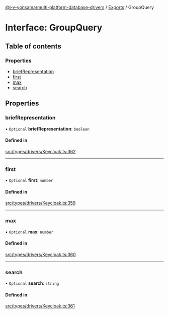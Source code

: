 [@l-v-yonsama/multi-platform-database-drivers](../README.md) / [Exports](../modules.md) / GroupQuery

# Interface: GroupQuery

## Table of contents

### Properties

- [briefRepresentation](GroupQuery.md#briefrepresentation)
- [first](GroupQuery.md#first)
- [max](GroupQuery.md#max)
- [search](GroupQuery.md#search)

## Properties

### briefRepresentation

• `Optional` **briefRepresentation**: `boolean`

#### Defined in

[src/types/drivers/Keycloak.ts:362](https://github.com/l-v-yonsama/db-drivers/blob/2dbc968/src/types/drivers/Keycloak.ts#L362)

___

### first

• `Optional` **first**: `number`

#### Defined in

[src/types/drivers/Keycloak.ts:359](https://github.com/l-v-yonsama/db-drivers/blob/2dbc968/src/types/drivers/Keycloak.ts#L359)

___

### max

• `Optional` **max**: `number`

#### Defined in

[src/types/drivers/Keycloak.ts:360](https://github.com/l-v-yonsama/db-drivers/blob/2dbc968/src/types/drivers/Keycloak.ts#L360)

___

### search

• `Optional` **search**: `string`

#### Defined in

[src/types/drivers/Keycloak.ts:361](https://github.com/l-v-yonsama/db-drivers/blob/2dbc968/src/types/drivers/Keycloak.ts#L361)
